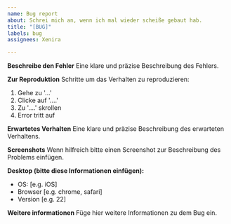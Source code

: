 ```yaml
---
name: Bug report
about: Schrei mich an, wenn ich mal wieder scheiße gebaut hab.
title: "[BUG]"
labels: bug
assignees: Xenira

---
```


**Beschreibe den Fehler**
Eine klare und präzise Beschreibung des Fehlers.

**Zur Reproduktion**
Schritte um das Verhalten zu reproduzieren:
1. Gehe zu '...'
2. Clicke auf '....'
3. Zu '....' skrollen
4. Error tritt auf

**Erwartetes Verhalten**
Eine klare und präzise Beschreibung des erwarteten Verhaltens.

**Screenshots**
Wenn hilfreich bitte einen Screenshot zur Beschreibung des Problems einfügen.

**Desktop (bitte diese Informationen einfügen):**
 - OS: [e.g. iOS]
 - Browser [e.g. chrome, safari]
 - Version [e.g. 22]

**Weitere informationen**
Füge hier weitere Informationen zu dem Bug ein.
